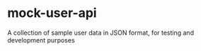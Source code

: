 # mock-user-api
A collection of sample user data in JSON format, for testing and development purposes
